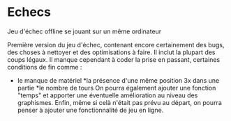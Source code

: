 # Echecs
Jeu d'échec offline se jouant sur un même ordinateur

Première version du jeu d'échec, contenant encore certainement des bugs, des choses à nettoyer et des optimisations à faire. 
Il inclut la plupart des coups légaux. 
Il manque cependant à coder la prise en passant, certaines conditions de fin comme :
* le manque de matériel
*la présence d'une même position 3x dans une partie
*le nombre de tours
On pourra également ajouter une fonction "temps" et apporter une éventuelle amélioration au niveau des graphismes.
Enfin, même si celà n'était pas prévu au départ, on pourra penser à ajouter une fonctionnalité de jeu en ligne.
